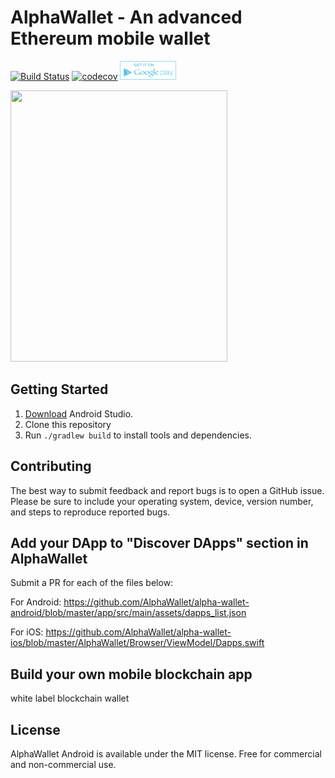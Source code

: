 # AlphaWallet - An advanced Ethereum mobile wallet

[![Build Status](https://api.travis-ci.com/AlphaWallet/alpha-wallet-android.svg?branch=master)](https://api.travis-ci.com/AlphaWallet/alpha-wallet-android.svg?branch=master) 
[![codecov](https://codecov.io/gh/AlphaWallet/alpha-wallet-android/branch/master/graph/badge.svg)](https://codecov.io/gh/AlphaWallet/alpha-wallet-android)
[<img src=dmz/src/main/resources/static/images/googleplay.png height="30">](https://play.google.com/store/apps/details?id=io.stormbird.wallet&hl=en_US)

[<img src="https://alphawallet.com/wp-content/uploads/2020/03/aw_coverphoto-comp.jpg" width="347" height="434">](https://alphawallet.com/)


## Getting Started

1. [Download](https://developer.android.com/studio/) Android Studio.
1. Clone this repository
1. Run `./gradlew build` to install tools and dependencies.

## Contributing

The best way to submit feedback and report bugs is to open a GitHub issue.
Please be sure to include your operating system, device, version number, and
steps to reproduce reported bugs.

## Add your DApp to "Discover DApps" section in AlphaWallet

Submit a PR for each of the files below:

For Android:
<https://github.com/AlphaWallet/alpha-wallet-android/blob/master/app/src/main/assets/dapps_list.json>

For iOS:
<https://github.com/AlphaWallet/alpha-wallet-ios/blob/master/AlphaWallet/Browser/ViewModel/Dapps.swift>

## Build your own mobile blockchain app
white label blockchain wallet

## License
AlphaWallet Android is available under the MIT license. Free for commercial and non-commercial use.
